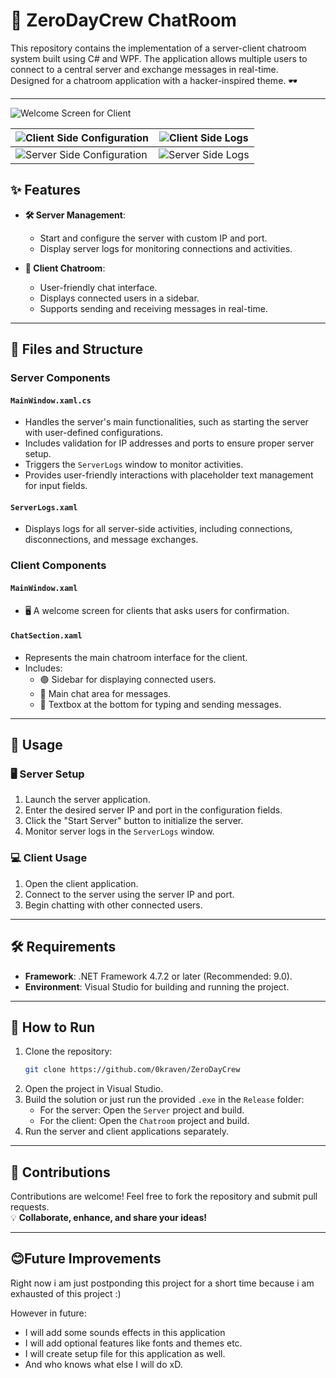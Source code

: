 # 🚀 ZeroDayCrew ChatRoom

This repository contains the implementation of a server-client chatroom system built using C# and WPF. The application allows multiple users to connect to a central server and exchange messages in real-time.  
Designed for a chatroom application with a hacker-inspired theme. 🕶️

---
<!-- Full-width image -->
![Welcome Screen for Client](https://github.com/user-attachments/assets/2979b4af-8ffa-4373-9adf-a38beb41a578)

<!-- Grid of 4 images -->
| ![Client Side Configuration](https://github.com/user-attachments/assets/9b6cd3be-1196-445d-a39c-586d10f35d8d) | ![Client Side Logs](https://github.com/user-attachments/assets/5a28e8c5-8529-4fe2-8709-f027c28e7acc) |
|--------------------------------------------------------------------------------------------------------------|------------------------------------------------------------------------------------------------------|
| ![Server Side Configuration](https://github.com/user-attachments/assets/8d8dc139-0747-49f1-9eaf-df77a20b39d4) | ![Server Side Logs](https://github.com/user-attachments/assets/7573ca6b-8778-49ff-932b-efba0c76d9b3) |

## ✨ Features

- **🛠️ Server Management**:
  - Start and configure the server with custom IP and port.
  - Display server logs for monitoring connections and activities.

- **💬 Client Chatroom**:
  - User-friendly chat interface.
  - Displays connected users in a sidebar.
  - Supports sending and receiving messages in real-time.

---

## 📂 Files and Structure

### Server Components

#### `MainWindow.xaml.cs`
- Handles the server's main functionalities, such as starting the server with user-defined configurations.
- Includes validation for IP addresses and ports to ensure proper server setup.
- Triggers the `ServerLogs` window to monitor activities.
- Provides user-friendly interactions with placeholder text management for input fields.

#### `ServerLogs.xaml`
- Displays logs for all server-side activities, including connections, disconnections, and message exchanges.

### Client Components

#### `MainWindow.xaml`
- 🖥️ A welcome screen for clients that asks users for confirmation.

#### `ChatSection.xaml`
- Represents the main chatroom interface for the client.
- Includes:
  - 🟢 Sidebar for displaying connected users.
  - 📜 Main chat area for messages.
  - 📝 Textbox at the bottom for typing and sending messages.

---

## 🚀 Usage

### 🖥️ Server Setup

1. Launch the server application.
2. Enter the desired server IP and port in the configuration fields.
3. Click the "Start Server" button to initialize the server.
4. Monitor server logs in the `ServerLogs` window.

### 💻 Client Usage

1. Open the client application.
2. Connect to the server using the server IP and port.
3. Begin chatting with other connected users.

---

## 🛠️ Requirements

- **Framework**: .NET Framework 4.7.2 or later (Recommended: 9.0).
- **Environment**: Visual Studio for building and running the project.

---

## 🏃 How to Run

1. Clone the repository:
   ```bash
   git clone https://github.com/0kraven/ZeroDayCrew
   ```
2. Open the project in Visual Studio.
3. Build the solution or just run the provided `.exe` in the `Release` folder:
   - For the server: Open the `Server` project and build.
   - For the client: Open the `Chatroom` project and build.
4. Run the server and client applications separately.

---

## 🌟 Contributions

Contributions are welcome! Feel free to fork the repository and submit pull requests.  
💡 **Collaborate, enhance, and share your ideas!**



---

## 😊Future Improvements
Right now i am just postponding this project for a short time because i am exhausted of this project :)

However in future:
- I will add some sounds effects in this application
- I will add optional features like fonts and themes etc.
- I will create setup file for this application as well.
- And who knows what else I will do xD.
